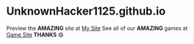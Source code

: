 # UnknownHacker1125.github.io
Preview the **AMAZING** site at [My Site](https://unknownhacker1125.github.io/)
See all of our **AMAZING** games at [Game Site](https://unknownhacker1125.github.io/Games)
**THANKS** :smile:
